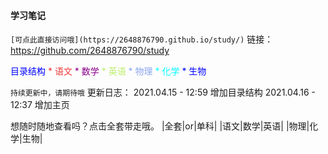 #### 学习笔记

`[可点此直接访问哦](https://2648876790.github.io/study/)`
    链接：https://github.com/2648876790/study

<font color="#0000ff">
目录结构
</font>

<font color="#EE3B3B">
* 语文
</font>
<font color="#8B008B">
* 数学
</font>
<font color="#BCEE68">
* 英语
</font>
<font color="#8B0A50f">
* 物理
</font>
<font color="#00ffff">
* 化学
</font>
<font color="#0000ff">
* 生物
</font>

`持续更新中，请期待哦`
    更新日志：
    2021.04.15 - 12:59 增加目录结构
    2021.04.16 - 12:37 增加主页

想随时随地查看吗？点击全套带走哦。
|全套|or|单科|
|语文|数学|英语|
|物理|化学|生物|
